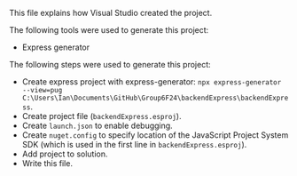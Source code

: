 This file explains how Visual Studio created the project.

The following tools were used to generate this project:
- Express generator

The following steps were used to generate this project:
- Create express project with express-generator: `npx express-generator --view=pug C:\Users\Ian\Documents\GitHub\Group6F24\backendExpress\backendExpress`.
- Create project file (`backendExpress.esproj`).
- Create `launch.json` to enable debugging.
- Create `nuget.config` to specify location of the JavaScript Project System SDK (which is used in the first line in `backendExpress.esproj`).
- Add project to solution.
- Write this file.
